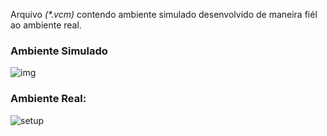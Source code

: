 Arquivo  _(*.vcm)_ contendo ambiente simulado desenvolvido de maneira fiél ao ambiente real.

### Ambiente Simulado

![img](https://user-images.githubusercontent.com/45035051/49017033-ed9d3680-f16e-11e8-837c-087d4a92028d.PNG)


### Ambiente Real:

![setup](https://user-images.githubusercontent.com/45035051/48482244-4ed01c00-e7f7-11e8-8c07-3334f453e4b4.jpg)
